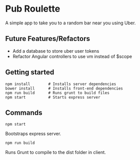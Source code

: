 # Pub Roulette

A simple app to take you to a random bar near you using Uber.

## Future Features/Refactors

* Add a database to store uber user tokens
* Refactor Angular controllers to use vm instead of $scope

## Getting started

```
npm install        # Installs server dependencies
bower install      # Installs front-end dependencies
npm run build      # Runs grunt to build files
npm start          # Starts express server
```

## Commands

`npm start`

Bootstraps express server.

`npm run build`

Runs Grunt to compile to the dist folder in client.

